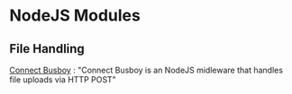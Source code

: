 # NodeJS Modules

## File Handling

[Connect Busboy](https://www.npmjs.com/package/connect-busboy) : "Connect Busboy is an NodeJS midleware that handles file uploads via HTTP POST"


